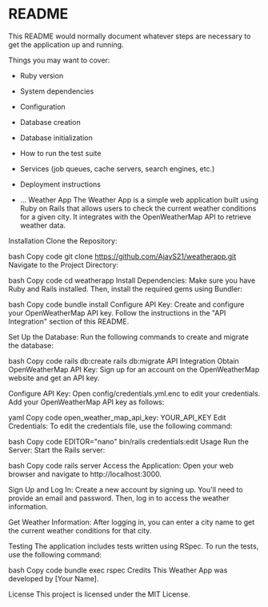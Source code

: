 # README

This README would normally document whatever steps are necessary to get the
application up and running.

Things you may want to cover:

* Ruby version

* System dependencies

* Configuration

* Database creation

* Database initialization

* How to run the test suite

* Services (job queues, cache servers, search engines, etc.)

* Deployment instructions

* ...
Weather App
The Weather App is a simple web application built using Ruby on Rails that allows users to check the current weather conditions for a given city. It integrates with the OpenWeatherMap API to retrieve weather data.

Installation
Clone the Repository:

bash
Copy code
git clone https://github.com/AjayS21/weatherapp.git
Navigate to the Project Directory:

bash
Copy code
cd weatherapp
Install Dependencies:
Make sure you have Ruby and Rails installed. Then, install the required gems using Bundler:

bash
Copy code
bundle install
Configure API Key:
Create and configure your OpenWeatherMap API key. Follow the instructions in the "API Integration" section of this README.

Set Up the Database:
Run the following commands to create and migrate the database:

bash
Copy code
rails db:create
rails db:migrate
API Integration
Obtain OpenWeatherMap API Key:
Sign up for an account on the OpenWeatherMap website and get an API key.

Configure API Key:
Open config/credentials.yml.enc to edit your credentials. Add your OpenWeatherMap API key as follows:

yaml
Copy code
open_weather_map_api_key: YOUR_API_KEY
Edit Credentials:
To edit the credentials file, use the following command:

bash
Copy code
EDITOR="nano" bin/rails credentials:edit
Usage
Run the Server:
Start the Rails server:

bash
Copy code
rails server
Access the Application:
Open your web browser and navigate to http://localhost:3000.

Sign Up and Log In:
Create a new account by signing up. You'll need to provide an email and password. Then, log in to access the weather information.

Get Weather Information:
After logging in, you can enter a city name to get the current weather conditions for that city.

Testing
The application includes tests written using RSpec. To run the tests, use the following command:

bash
Copy code
bundle exec rspec
Credits
This Weather App was developed by [Your Name].

License
This project is licensed under the MIT License.
